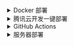 <details><summary>Docker 部署</summary>

1. 按照 [README.md](https://github.com/ceajs/cea#%E4%BD%9C%E4%B8%BA%E5%91%BD%E4%BB%A4%E8%A1%8C%E4%BD%BF%E7%94%A8) 安装 cea，使用 CLI 配置用户(如果你用配置文件，记得运行 `cea load` 来加载用户)

2. 构建 Image 并运行 Container

   ```bash
   # 在本地构建 Image
   sudo docker build -t cea-check-in https://github.com/ceajs/cea.git#main:docker

   # 创建容器
   sudo docker run --name auto-check-in -dv /tmp/conf:/tmp/conf cea-check-in
   ```

   如果使用境内服务器，由于网络问题，构建可能失败，可以使用本仓库已经构建完成的镜像

   ```bash
   sudo docker run --name auto-check-in -dv /tmp/conf:/tmp/conf ghcr.io/ceajs/cea/cea-check-in:main
   ```

   此容器自动设置了 Cron 任务，将会在每天 6:00 触发执行签到，如需自定义触发时间或开启查寝功能，请 Fork 本仓库(或者 Clone 本仓库)，修改 `docker/cea-cron`，并另行构建镜像与容器

   ```
   # 如果你是 Fork 并 Push 了修改
   sudo docker build -t cea-check-in Fork仓库的GitURL#main:docker

   # 如果你是 Clone 并在本地修改，请进入 docker 文件夹
   sudo docker build -t cea-check-in .

   # 创建容器
   sudo docker run --name auto-check-in -dv /tmp/conf:/tmp/conf cea-check-in
   ```

   </details>

<details><summary>腾讯云开发一键部署</summary>

> 本说明帮助你**一键部署**自动签到程序到腾讯云开发
>
> **未开通云开发&新注册用户**需要先开通云开发，具体过程为：在 [此地址](https://console.cloud.tencent.com/tcb?from=12335) 注册登录，完成后再进入 [开通地址](https://console.cloud.tencent.com/tcb?from=12335) 开通 ⇢ <strong>不创建环境(请勾选)</strong>，其它默认 ⇢ 跳转到授权界面并授权，开通成功

[![](https://main.qcloudimg.com/raw/67f5a389f1ac6f3b4d04c7256438e44f.svg)](https://console.cloud.tencent.com/tcb/env/index?action=CreateAndDeployCloudBaseProject&appUrl=https%3A%2F%2Fgithub.com%2Fceajs%2Fcea&branch=main)

1. 点击 ☝ 部署按钮 ⇢ 登录腾讯云 ⇢ <strong>使用免费资源(记得勾选)</strong>
   ⇢ `环境名称` 填入 cea ⇢ 下一步 ⇢ 完成

2. 等待几秒(部署完成后) ⇢ 左栏 `云函数` ⇢ 点击 `cea` 进入此函数配置界面 ⇢ `函数代码` 拦下在线编辑器里修改 `conf.toml` 文件 ⇢ 请参考[配置文件说明](./config.md)请自行填入 ⇢ 先**保存**后测试，无报错则成功部署

   > 如需开启查寝功能，请在腾讯云在线编辑器内删除掉 `index.js` 里相关注释，并在定时任务配置里加上查寝的时间

3. 教程结束 ⚡ (如有问题，请附带日志提交 issue)，此函数会自动在每天 6:00 执行签到

  </details>

<details><summary>GitHub Actions</summary>

> 考虑到 GitHub 近期对 Actions 监管（并且部分学校限制国外主机访问），本项目将禁用 Actions 部署

  </details>

<details><summary>服务器部署</summary>

1. 按照 [README.md](https://github.com/ceajs/cea#%E4%BD%9C%E4%B8%BA%E5%91%BD%E4%BB%A4%E8%A1%8C%E4%BD%BF%E7%94%A8) 安装 cea，配置用户

2. 正确配置 cron 服务，以下命令仅供参考

   ```bash
   # 将NPM全局包的PATH加入下方路径
   PATH=/sbin:/bin:/usr/sbin:/usr/bin:/usr/local/bin
   0 6 * * * /usr/local/bin/node /usr/local/bin/cea sign
   0 21 * * * /usr/local/bin/node /usr/local/bin/cea attendance
   # empty 
   ```

  </details>
